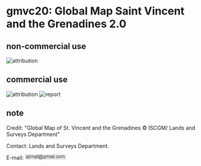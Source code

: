 # gmvc20: Global Map Saint Vincent and the Grenadines 2.0
## non-commercial use
![attribution](https://globalmaps.github.io/globalmaps/attribution.png)
## commercial use
![attribution](https://globalmaps.github.io/globalmaps/attribution.png)  ![report](https://globalmaps.github.io/globalmaps/report.png)

## note
Credit: "Global Map of St. Vincent and the Grenadines © ISCGM/ Lands and Surveys Department"

Contact: Lands and Surveys Department.

E-mail: ![email](email.png)
